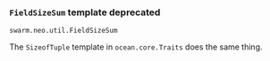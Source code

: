 ### `FieldSizeSum` template deprecated

`swarm.neo.util.FieldSizeSum`

The `SizeofTuple` template in `ocean.core.Traits` does the same thing.

